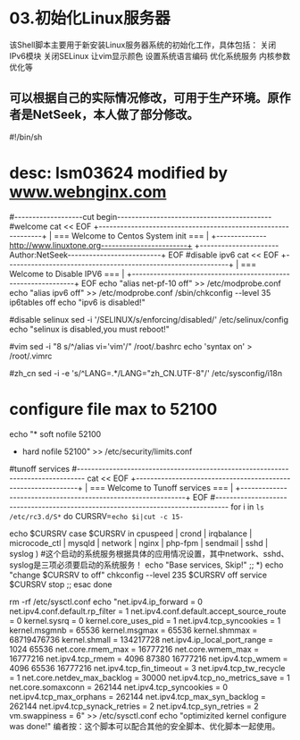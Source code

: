 # 03.初始化Linux服务器

该Shell脚本主要用于新安装Linux服务器系统的初始化工作，具体包括：
关闭IPv6模块
关闭SELinux
让vim显示颜色
设置系统语言编码
优化系统服务
内核参数优化等

可以根据自己的实际情况修改，可用于生产环境。原作者是NetSeek，本人做了部分修改。
-----------------------------------------------------------------------------------------------
#!/bin/sh
# desc: lsm03624 modified by www.webnginx.com
#-------------------cut begin-------------------------------------------
#welcome
cat << EOF
+--------------------------------------------------------------+
| === Welcome to Centos System init === |
+--------------http://www.linuxtone.org------------------------+
+----------------------Author:NetSeek--------------------------+
EOF
#disable ipv6
cat << EOF
+--------------------------------------------------------------+
| === Welcome to Disable IPV6 === |
+--------------------------------------------------------------+
EOF
echo "alias net-pf-10 off" >> /etc/modprobe.conf
echo "alias ipv6 off" >> /etc/modprobe.conf
/sbin/chkconfig --level 35 ip6tables off
echo "ipv6 is disabled!"

#disable selinux
sed -i '/SELINUX/s/enforcing/disabled/' /etc/selinux/config
echo "selinux is disabled,you must reboot!"

#vim
sed -i "8 s/^/alias vi='vim'/" /root/.bashrc
echo 'syntax on' > /root/.vimrc

#zh_cn
sed -i -e 's/^LANG=.*/LANG="zh_CN.UTF-8"/' /etc/sysconfig/i18n
# configure file max to 52100
echo "* soft nofile 52100
* hard nofile 52100" >> /etc/security/limits.conf

#tunoff services
#--------------------------------------------------------------------------------
cat << EOF
+--------------------------------------------------------------+
| === Welcome to Tunoff services === |
+--------------------------------------------------------------+
EOF
#---------------------------------------------------------------------------------
for i in `ls /etc/rc3.d/S*`
do
CURSRV=`echo $i|cut -c 15-`

echo $CURSRV
case $CURSRV in
cpuspeed | crond | irqbalance | microcode_ctl | mysqld | network | nginx | php-fpm | sendmail | sshd | syslog )
#这个启动的系统服务根据具体的应用情况设置，其中network、sshd、syslog是三项必须要启动的系统服务！
echo "Base services, Skip!"
;;
*)
echo "change $CURSRV to off"
chkconfig --level 235 $CURSRV off
service $CURSRV stop
;;
esac
done

rm -rf /etc/sysctl.conf
echo "net.ipv4.ip_forward = 0
net.ipv4.conf.default.rp_filter = 1
net.ipv4.conf.default.accept_source_route = 0
kernel.sysrq = 0
kernel.core_uses_pid = 1
net.ipv4.tcp_syncookies = 1
kernel.msgmnb = 65536
kernel.msgmax = 65536
kernel.shmmax = 68719476736
kernel.shmall = 134217728
net.ipv4.ip_local_port_range = 1024 65536
net.core.rmem_max = 16777216
net.core.wmem_max = 16777216
net.ipv4.tcp_rmem = 4096 87380 16777216
net.ipv4.tcp_wmem = 4096 65536 16777216
net.ipv4.tcp_fin_timeout = 3
net.ipv4.tcp_tw_recycle = 1
net.core.netdev_max_backlog = 30000
net.ipv4.tcp_no_metrics_save = 1
net.core.somaxconn = 262144
net.ipv4.tcp_syncookies = 0
net.ipv4.tcp_max_orphans = 262144
net.ipv4.tcp_max_syn_backlog = 262144
net.ipv4.tcp_synack_retries = 2
net.ipv4.tcp_syn_retries = 2
vm.swappiness = 6" >> /etc/sysctl.conf
echo "optimizited kernel configure was done!"
编者按：这个脚本可以配合其他的安全脚本、优化脚本一起使用。
